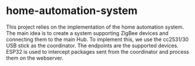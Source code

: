 # home-automation-system
This project relies on the implementation of the home automation system. The main idea is to create a system supporting ZigBee devices and connecting them to the main Hub. To implement this, we use the cc2531/30 USB stick as the coordinator. The endpoints are the supported devices. ESP32 is used to intercept packages sent from the coordinator and process them on the webserver.
